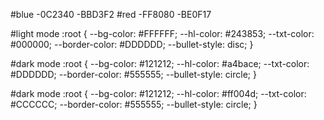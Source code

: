#blue
    -0C2340
    -BBD3F2
#red
    -FF8080
    -BE0F17

#light mode
:root {
    --bg-color:  #FFFFFF;
    --hl-color:  #243853;
    --txt-color: #000000;
    --border-color: #DDDDDD;
    --bullet-style: disc;
}

#dark mode
:root {
    --bg-color:  #121212;
    --hl-color:  #a4bace;
    --txt-color: #DDDDDD;
    --border-color: #555555;
    --bullet-style: circle;
}

#dark mode
:root {
    --bg-color:  #121212;
    --hl-color:  #ff004d;
    --txt-color: #CCCCCC;
    --border-color: #555555;
    --bullet-style: circle;
}
